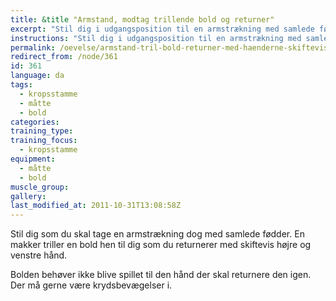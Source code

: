 ```yaml
---
title: &title "Armstand, modtag trillende bold og returner"
excerpt: "Stil dig i udgangsposition til en armstrækning med samlede fødder. Få en makker til at trille en bold til dig. Du fanger den og returnerer den igen. Der kan laves en regel om at det skal være med skiftevis højre og venstre hånd. Den behøver ikke blive trillet til den hånd der skal returnere. Det er fint med krydsbevægelser i kroppen."
instructions: "Stil dig i udgangsposition til en armstrækning med samlede fødder. Få en makker til at trille en bold til dig. Du fanger den og returnerer den igen. Der kan laves en regel om at det skal være med skiftevis højre og venstre hånd. Den behøver ikke blive trillet til den hånd der skal returnere. Det er fint med krydsbevægelser i kroppen."
permalink: /oevelse/armstand-tril-bold-returner-med-haenderne-skiftevis/
redirect_from: /node/361
id: 361
language: da
tags:
  - kropsstamme
  - måtte
  - bold
categories:
training_type: 
training_focus: 
  - kropsstamme
equipment:
  - måtte
  - bold
muscle_group:
gallery:
last_modified_at: 2011-10-31T13:08:58Z
---
```


 Stil dig som du skal tage en armstrækning dog med samlede fødder. En makker triller en bold hen til dig som du returnerer med skiftevis højre og venstre hånd.

Bolden behøver ikke blive spillet til den hånd der skal returnere den igen. Der må gerne være krydsbevægelser i.

